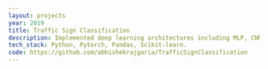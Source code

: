 ```yaml
---
layout: projects
year: 2019
title: Traffic Sign Classification
description: Implemented deep learning architectures including MLP, CNN and RestNet50 for the classification task of 43 Traffic/Road signs. Achieved an Accuracy of 96.04% on test data, also implemented machine learning models including Logistic Regression, SVMs with different kernels (Linear, RBF, Polynomial with deg=3 ) and Random Forest on derived feature vectors.
tech_stack: Python, Pytorch, Pandas, Scikit-learn.
code: https://github.com/abhishekrajgaria/TrafficSignClassification
---
```

